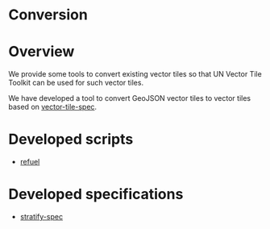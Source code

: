 # Conversion
# Overview
We provide some tools to convert existing vector tiles so that UN Vector Tile Toolkit can be used for such vector tiles.

We have developed a tool to convert GeoJSON vector tiles to vector tiles based on [vector-tile-spec](https://github.com/mapbox/vector-tile-spec).

# Developed scripts
- [refuel](https://github.com/hfu/refuel)

# Developed specifications
- [stratify-spec](https://github.com/hfu/stratify-spec)
